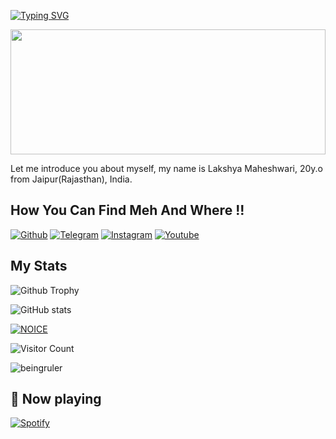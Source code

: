 [![Typing SVG](https://readme-typing-svg.herokuapp.com/?lines=Welcome+To+Lakshya's+Github+Profile)](https://github.com/beingruler)

<div align="center">
<img src="https://rishavanand.github.io/static/images/greetings.gif" align="center" style="width: 100%; height:200px" />
</div>  

Let me introduce you about myself, my name is Lakshya Maheshwari, 20y.o from Jaipur(Rajasthan), India.

## How You Can Find Meh And Where !!

[![Github](https://img.shields.io/badge/-Github-000000?style=for-the-badge&logo=Github&logoColor=white)](https://github.com/beingruler)
[![Telegram](https://img.shields.io/badge/Telegram-2CA5E0?style=for-the-badge&logo=telegram&logoColor=white)](https://telegram.me/beingruler)
[![Instagram](https://img.shields.io/badge/Instagram-FF1493?style=for-the-badge&logo=instagram&logoColor=white)](https://instagram.com/lakxhya.maheshwari)
[![Youtube](https://img.shields.io/badge/Youtube-FF0000?style=for-the-badge&logo=youtube&logoColor=white)](https://youtube.com/@Wichardff)


## My Stats
![Github Trophy](https://github-profile-trophy.vercel.app/?username=beingruler)

![ GitHub stats](https://github-readme-stats.vercel.app/api?username=beingruler&show_icons=true&theme=tokyonight)

[![NOICE](https://github-readme-stats.vercel.app/api/top-langs/?username=beingruler&layout=compact&theme=midnight-purple&hide=Css)](https://github.com/beingruler)

![Visitor Count](https://profile-counter.glitch.me/beingruler/count.svg)


<p><img align="center" src="https://github-readme-streak-stats.herokuapp.com/?user=beingruler&" alt="beingruler" /></p>

## 🎵 Now playing

[![Spotify](https://spotify-readme-3s61yj059-xditya.vercel.app/api/spotify)](https://open.spotify.com/user/on84l0syf9y9m2m84unz4h8uq)
